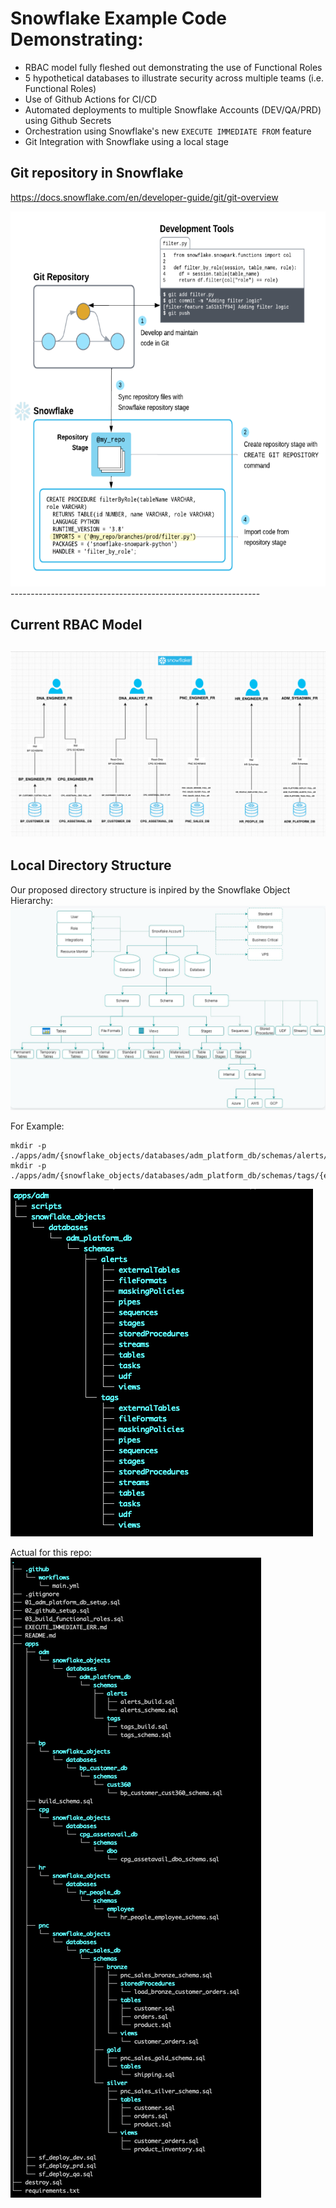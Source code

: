# Snowflake Example Code Demonstrating:  
- RBAC model fully fleshed out demonstrating the use of Functional Roles  
- 5 hypothetical databases to illustrate security across multiple teams (i.e. Functional Roles)    
- Use of Github Actions for CI/CD  
- Automated deployments to multiple Snowflake Accounts (DEV/QA/PRD) using Github Secrets  
- Orchestration using Snowflake's new ```EXECUTE IMMEDIATE FROM``` feature  
- Git Integration with Snowflake using a local stage  

## Git repository in Snowflake
https://docs.snowflake.com/en/developer-guide/git/git-overview

<img src=".images/git_integration.png" alt="Git Integration with Snowflake using a local stage" width="600" height="600">
--------------------------------------------------------------  

## Current RBAC Model  

![RBAC Model](.images/rbac_diagram.png)  
--------------------------------------------------------------  


## Local Directory Structure 

Our proposed directory structure is inpired by the Snowflake Object Hierarchy: 
![Snowflake Object Hierarchy](./.images/snowflakeObjectHierarchy.png)

For Example:  
```
mkdir -p ./apps/adm/{snowflake_objects/databases/adm_platform_db/schemas/alerts/{externalTables,fileFormats,maskingPolicies,pipes,stages,streams,tables,tasks,views,sequences,storedProcedures,udf,streams,tasks},scripts};  
mkdir -p ./apps/adm/{snowflake_objects/databases/adm_platform_db/schemas/tags/{externalTables,fileFormats,maskingPolicies,pipes,stages,streams,tables,tasks,views,sequences,storedProcedures,udf,streams,tasks},scripts};  
```

![Resulting Directory Structure](./.images/directoryStructure.png)  

Actual for this repo:   
![Our Current Directory Structure](./.images/actualDirectoryStructure.png)  
